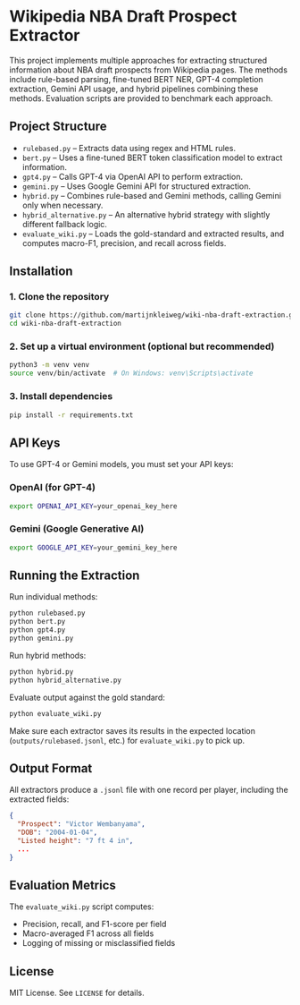 # Wikipedia NBA Draft Prospect Extractor

This project implements multiple approaches for extracting structured information about NBA draft prospects from Wikipedia pages. The methods include rule-based parsing, fine-tuned BERT NER, GPT-4 completion extraction, Gemini API usage, and hybrid pipelines combining these methods. Evaluation scripts are provided to benchmark each approach.

## Project Structure

- `rulebased.py` – Extracts data using regex and HTML rules.
- `bert.py` – Uses a fine-tuned BERT token classification model to extract information.
- `gpt4.py` – Calls GPT-4 via OpenAI API to perform extraction.
- `gemini.py` – Uses Google Gemini API for structured extraction.
- `hybrid.py` – Combines rule-based and Gemini methods, calling Gemini only when necessary.
- `hybrid_alternative.py` – An alternative hybrid strategy with slightly different fallback logic.
- `evaluate_wiki.py` – Loads the gold-standard and extracted results, and computes macro-F1, precision, and recall across fields.

## Installation

### 1. Clone the repository

```bash
git clone https://github.com/martijnkleiweg/wiki-nba-draft-extraction.git
cd wiki-nba-draft-extraction
```

### 2. Set up a virtual environment (optional but recommended)

```bash
python3 -m venv venv
source venv/bin/activate  # On Windows: venv\Scripts\activate
```

### 3. Install dependencies

```bash
pip install -r requirements.txt
```

## API Keys

To use GPT-4 or Gemini models, you must set your API keys:

### OpenAI (for GPT-4)

```bash
export OPENAI_API_KEY=your_openai_key_here
```

### Gemini (Google Generative AI)

```bash
export GOOGLE_API_KEY=your_gemini_key_here
```

## Running the Extraction

Run individual methods:

```bash
python rulebased.py
python bert.py
python gpt4.py
python gemini.py
```

Run hybrid methods:

```bash
python hybrid.py
python hybrid_alternative.py
```

Evaluate output against the gold standard:

```bash
python evaluate_wiki.py
```

Make sure each extractor saves its results in the expected location (`outputs/rulebased.jsonl`, etc.) for `evaluate_wiki.py` to pick up.

## Output Format

All extractors produce a `.jsonl` file with one record per player, including the extracted fields:

```json
{
  "Prospect": "Victor Wembanyama",
  "DOB": "2004-01-04",
  "Listed height": "7 ft 4 in",
  ...
}
```

## Evaluation Metrics

The `evaluate_wiki.py` script computes:
- Precision, recall, and F1-score per field
- Macro-averaged F1 across all fields
- Logging of missing or misclassified fields

## License

MIT License. See `LICENSE` for details.
